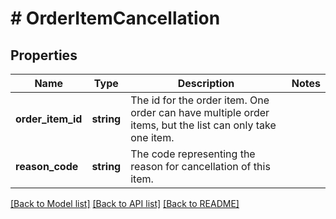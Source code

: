 # # OrderItemCancellation

## Properties

Name | Type | Description | Notes
------------ | ------------- | ------------- | -------------
**order_item_id** | **string** | The id for the order item. One order can have multiple order items, but the list can only take one item. |
**reason_code** | **string** | The code representing the reason for cancellation of this item. |

[[Back to Model list]](../../README.md#models) [[Back to API list]](../../README.md#endpoints) [[Back to README]](../../README.md)
